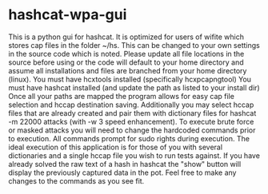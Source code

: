 # hashcat-wpa-gui
This is a python gui for hashcat. It is optimized for users of wifite which stores cap files in the folder ~/hs. This can be changed to your own settings in the source code which is noted.
Please update all file locations in the source before using or the code will default to your home directory and assume all installations and files are branched from your home directory (linux).
You must have hcxtools installed (specifically hcxpcapngtool)
You must have hashcat installed (and update the path as listed to your install dir)
Once all your paths are mapped the program allows for easy cap file selection and hccap destination saving. Additionally you may select hccap files that are already created and pair them with dictionary files for hashcat -m 22000 attacks (with -w 3 speed enhancement).
To execute brute force or masked attacks you will need to change the hardcoded commands prior to execution.
All commands prompt for sudo rights during execution.
The ideal execution of this application is for those of you with several dictionaries and a single hccap file you wish to run tests against. If you have already solved the raw text of a hash in hashcat the "show" button will display the previously captured data in the pot.
Feel free to make any changes to the commands as you see fit.
